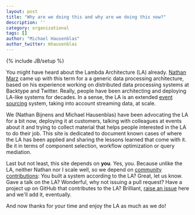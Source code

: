 ```yaml
---
layout: post
title: "Why are we doing this and why are we doing this now?"
description: ''
category: organizational
tags: []
author: "Michael Hausenblas"
author_twitter: mhausenblas
---
```

{% include JB/setup %}

You might have heard about the Lambda Architecture (LA) already.
[Nathan Marz](https://twitter.com/nathanmarz) came up with this term for a
a generic data processing architecture, based on his experience working on
distributed data processing systems at Backtype and Twitter.
Really, people have been architecting and deploying LA-like systems for decades.
In a sense, the LA is an extended [event sourcing](http://martinfowler.com/eaaDev/EventSourcing.html)
system, taking into account streaming data, at scale.

We (Nathan Bijnens and Michael Hausenblas) have been advocating the LA for a bit
now, deploying it at customers, talking with colleagues at events about it and
trying to collect material that helps people interested in the LA to do their
job. This site is dedicated to document known cases of where the LA has been applied
and sharing the lessons learned that come with it. Be it in terms of component
selection, workflow optimization or query mediation. 

Last but not least, this site depends on **you**. Yes, you. Because unlike the
LA, neither Nathan nor I scale well, so we depend on [community contributions](../../contribute/):
You built a system according to the LA? Great, let us know. Gave a talk on the LA?
Wonderful, why not issuing a pull request? Have a project up on GitHub that contributes
to the LA? Brilliant, [raise an issue](https://github.com/mhausenblas/amadeus-hbase/issues)
here and we'll add it, eventually.

And now thanks for your time and enjoy the LA as much as we do!